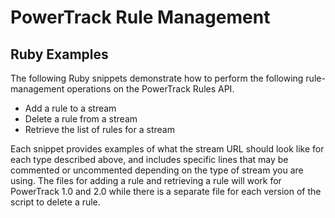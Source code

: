 <h1>PowerTrack Rule Management</h1>
<h2>Ruby Examples</h2>
<p>The following Ruby snippets demonstrate how to perform the following rule-management operations on the PowerTrack Rules API.
<ul>
	<li>
		Add a rule to a stream</li>
	<li>
		Delete a rule from a stream</li>
	<li>
		Retrieve the list of rules for a stream</li>
</ul>
</p>
<p>Each snippet provides examples of what the stream URL should look like for each type described above, and includes specific lines that may be commented or uncommented depending on the type of stream you are using.  The files for adding a rule and retrieving a rule will work for PowerTrack 1.0 and 2.0 while there is a separate file for each version of the script to delete a rule.</p>
